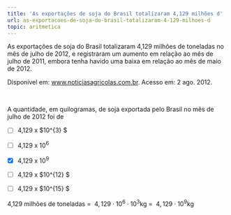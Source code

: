 ```yaml
---
title: 'As exportações de soja do Brasil totalizaram 4,129 milhões d'
url: as-exportacoes-de-soja-do-brasil-totalizaram-4-129-milhoes-d
topic: aritmetica
---
```



As exportações de soja do Brasil totalizaram 4,129 milhões de toneladas no mês de julho de 2012, e registraram um aumento em relação ao mês de julho de 2011, embora tenha havido uma baixa em relação ao mês de maio de 2012.

Disponível em: www.noticiasagricolas.com.br. Acesso em: 2 ago. 2012.

 

A quantidade, em quilogramas, de soja exportada pelo Brasil no mês de julho de 2012 foi de



- [ ] 4,129 x $10^{3} $
- [ ] 4,129 x $10^6$
- [x] 4,129 x $10^9$
- [ ] 4,129 x $10^{12} $
- [ ] 4,129 x $10^{15} $


4,129 milhões de toneladas =  $4,129 \cdot 10^6 \cdot 10^3$kg =  $4,129 \cdot 10^9$kg
